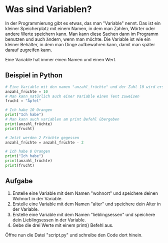 # Was sind Variablen?

In der Programmierung gibt es etwas, das man "Variable" nennt.
Das ist ein kleiner Speicherplatz mit einem Namen, in dem man Zahlen, Wörter oder andere Werte speichern kann.
Man kann diese Sachen dann im Programm benutzen und auch ändern, wenn man möchte.
Die Variable ist wie ein kleiner Behälter, in dem man Dinge aufbewahren kann, damit man später darauf zugreifen kann.

Eine Variable hat immer einen Namen und einen Wert.

## Beispiel in Python

```python
# Eine Variable mit den namen "anzahl_früchte" und der Zahl 10 wird erstellt.
anzahl_früchte = 10
# Man kann natürlich auch einer Variable einen Text zuweisen
frucht = "Äpfel"

# Ich habe 10 Orangen
print("Ich habe")
# Man kann auch variablen am print Befehl übergeben
print(anzahl_früchte)
print(frucht)

# Jetzt werden 2 Früchte gegessen
anzahl_früchte = anzahl_früchte - 2

# Ich habe 8 Orangen
print("Ich habe")
print(anzahl_früchte)
print(frucht)
```

## Aufgabe

1. Erstelle eine Variable mit dem Namen "wohnort" und speichere deinen Wohnort in der Variable.
2. Erstelle eine Variable mit dem Namen "alter" und speichere dein Alter in der Variable.
3. Erstelle eine Variable mit dem Namen "lieblingsessen" und speichere dein Lieblingsessen in der Variable.
4. Gebe die drei Werte mit einem print() Befehl aus.

Öffne nun die Datei "script.py" und schreibe den Code dort hinein.
